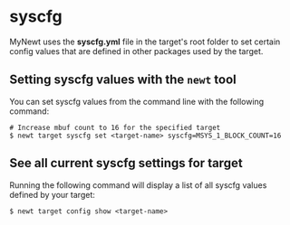 # syscfg

MyNewt uses the **syscfg.yml** file in the target's root folder to set certain
config values that are defined in other packages used by the target.

## Setting syscfg values with the `newt` tool

You can set syscfg values from the command line with the following command:

```
# Increase mbuf count to 16 for the specified target
$ newt target syscfg set <target-name> syscfg=MSYS_1_BLOCK_COUNT=16
```

## See all current syscfg settings for target

Running the following command will display a list of all syscfg values
defined by your target:

```
$ newt target config show <target-name>
```
